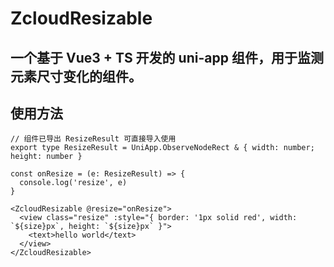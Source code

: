 # ZcloudResizable

## 一个基于 Vue3 + TS 开发的 uni-app 组件，用于监测元素尺寸变化的组件。

## 使用方法

```tsx
// 组件已导出 ResizeResult 可直接导入使用
export type ResizeResult = UniApp.ObserveNodeRect & { width: number; height: number }

const onResize = (e: ResizeResult) => {
  console.log('resize', e)
}

<ZcloudResizable @resize="onResize">
  <view class="resize" :style="{ border: '1px solid red', width: `${size}px`, height: `${size}px` }">
    <text>hello world</text>
  </view>
</ZcloudResizable>
```
